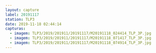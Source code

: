 ```yaml
---
layout: capture
label: 20191117
station: TLP3
date: 2019-11-18 02:44:14
capturas:
  - imagem: TLP3/2019/201911/20191117/M20191118_024414_TLP_3P.jpg
  - imagem: TLP3/2019/201911/20191117/M20191118_071417_TLP_3P.jpg
  - imagem: TLP3/2019/201911/20191117/M20191118_074914_TLP_3P.jpg
---
```

